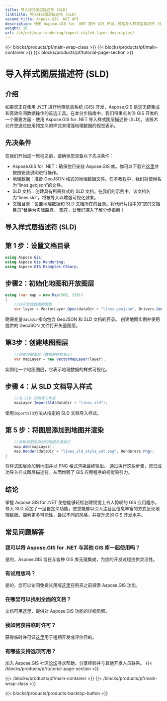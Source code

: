 ```yaml
---
title: 导入样式图层描述符 (SLD)
linktitle: 导入样式图层描述符 (SLD)
second_title: Aspose.GIS .NET API
description: 使用 Aspose.GIS for .NET 提升 GIS 开发。轻松导入样式层描述符 (SLD)。立即探索定制可能性！
weight: 10
url: /zh/net/map-rendering/import-styled-layer-descriptor/
---
```


{{< blocks/products/pf/main-wrap-class >}}
{{< blocks/products/pf/main-container >}}
{{< blocks/products/pf/tutorial-page-section >}}

# 导入样式图层描述符 (SLD)

## 介绍
如果您正在使用 .NET 进行地理信息系统 (GIS) 开发，Aspose.GIS 是您无缝集成和高效空间数据操作的首选工具。在本分步指南中，我们将重点关注 GIS 开发的一个重要方面 - 使用 Aspose.GIS for .NET 导入样式图层描述符 (SLD)。该技术允许您通过应用预定义的样式来增强地理数据的视觉表示。
## 先决条件
在我们开始这一旅程之前，请确保您具备以下先决条件：
-  Aspose.GIS for .NET：确保您已安装 Aspose.GIS 库。你可以下载它[这里](https://releases.aspose.com/gis/net/)并按照安装说明进行操作。
- 地理数据：准备 GeoJSON 格式的地理数据文件。在本教程中，我们将使用名为“lines.geojson”的文件。
- SLD 文档：创建具有所需样式的 SLD 文档。在我们的示例中，该文档名为“lines.sld”，将被导入以增强可视化效果。
- 文档目录：设置地理数据和 SLD 文档所在的目录。将代码片段中的“您的文档目录”替换为实际路径。
现在，让我们深入了解分步指南！
## 导入样式层描述符 (SLD)
## 第 1 步：设置文档目录
```csharp
using Aspose.Gis;
using Aspose.Gis.Rendering;
using Aspose.GIS.Examples.CSharp;
```
## 步骤2：初始化地图和开放图层
```csharp
using (var map = new Map(500, 320))
{
    //打开包含数据的图层
    var layer = VectorLayer.Open(dataDir + "lines.geojson", Drivers.GeoJson);
```
确保变量`dataDir`指向包含 GeoJSON 和 SLD 文档的目录。
创建地图实例并使用提供的 GeoJSON 文件打开矢量图层。
## 第3步：创建地图图层
```csharp
    //创建地图图层（数据的样式表示）
    var mapLayer = new VectorMapLayer(layer);
```
实例化一个地图图层，它表示地理数据的样式可视化。
## 步骤 4：从 SLD 文档导入样式
```csharp
    //从 SLD 文档导入样式
    mapLayer.ImportSld(dataDir + "lines.sld");
```
使用`ImportSld`方法从指定的 SLD 文档导入样式。
## 第 5 步：将图层添加到地图并渲染
```csharp
    //将样式图层添加到地图并渲染它
    map.Add(mapLayer);
    map.Render(dataDir + "lines_sld_style_out.png", Renderers.Png);
}
```
将样式图层添加到地图并以 PNG 格式渲染最终输出。
通过执行这些步骤，您已成功导入样式图层描述符，从而增强了 GIS 应用程序的视觉吸引力。
## 结论
掌握 Aspose.GIS for .NET 使您能够轻松创建视觉上令人惊叹的 GIS 应用程序。导入 SLD 添加了一层自定义功能，使您能够以引人注目且信息丰富的方式呈现地理数据。探索更多可能性，尝试不同的风格，并提升您的 GIS 开发水平。
## 常见问题解答
### 我可以将 Aspose.GIS for .NET 与其他 GIS 库一起使用吗？
是的，Aspose.GIS 旨在与各种 GIS 库无缝集成，为您的开发过程提供灵活性。
### 有试用版吗？
是的，您可以访问免费试用版[这里](https://releases.aspose.com/)在购买之前探索 Aspose.GIS 功能。
### 在哪里可以找到全面的文档？
文档可用[这里](https://reference.aspose.com/gis/net/)，提供对 Aspose.GIS 功能的详细见解。
### 我如何获得临时许可？
获得临时许可证[这里](https://purchase.aspose.com/temporary-license/)用于短期开发或评估目的。
### 有哪些支持选项可用？
加入 Aspose.GIS 社区[论坛](https://forum.aspose.com/c/gis/33)寻求帮助、分享经验并与其他开发人员联系。
{{< /blocks/products/pf/tutorial-page-section >}}

{{< /blocks/products/pf/main-container >}}
{{< /blocks/products/pf/main-wrap-class >}}

{{< blocks/products/products-backtop-button >}}

